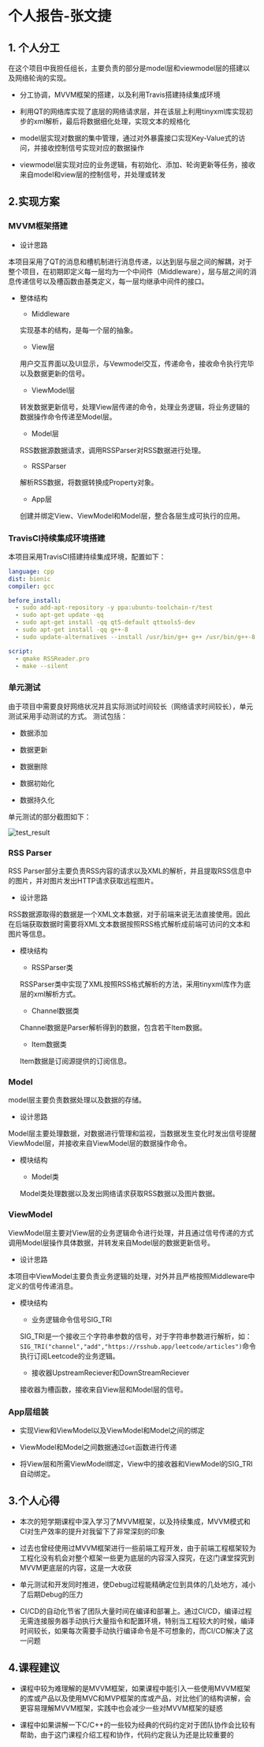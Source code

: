# 个人报告-张文捷

## 1. 个人分工


在这个项目中我担任组长，主要负责的部分是model层和viewmodel层的搭建以及网络轮询的实现。

+ 分工协调，MVVM框架的搭建，以及利用Travis搭建持续集成环境

+ 利用QT的网络库实现了底层的网络请求层，并在该层上利用tinyxml库实现初步的xml解析，最后将数据细化处理，实现文本的规格化

+ model层实现对数据的集中管理，通过对外暴露接口实现Key-Value式的访问，并接收控制信号实现对应的数据操作

+ viewmodel层实现对应的业务逻辑，有初始化、添加、轮询更新等任务，接收来自model和view层的控制信号，并处理或转发

## 2.实现方案

### MVVM框架搭建

+ 设计思路 

本项目采用了QT的消息和槽机制进行消息传递，以达到层与层之间的解耦，对于整个项目，在初期即定义每一层均为一个中间件（Middleware），层与层之间的消息传递信号以及槽函数由基类定义，每一层均继承中间件的接口。

+ 整体结构

    + Middleware
    
    实现基本的结构，是每一个层的抽象。

    + View层

    用户交互界面以及UI显示，与Vewmodel交互，传递命令，接收命令执行完毕以及数据更新的信号。

    + ViewModel层

    转发数据更新信号，处理View层传递的命令，处理业务逻辑，将业务逻辑的数据操作命令传递至Model层。

    + Model层

    RSS数据源数据请求，调用RSSParser对RSS数据进行处理。

    + RSSParser
    
    解析RSS数据，将数据转换成Property对象。

    + App层

    创建并绑定View、ViewModel和Model层，整合各层生成可执行的应用。

### TravisCI持续集成环境搭建

本项目采用TravisCI搭建持续集成环境，配置如下：

``` yml
language: cpp
dist: bionic
compiler: gcc

before_install:
  - sudo add-apt-repository -y ppa:ubuntu-toolchain-r/test
  - sudo apt-get update -qq
  - sudo apt-get install -qq qt5-default qttools5-dev
  - sudo apt-get install -qq g++-8
  - sudo update-alternatives --install /usr/bin/g++ g++ /usr/bin/g++-8 90

script: 
  - qmake RSSReader.pro
  - make --silent
```

### 单元测试

由于项目中需要良好网络状况并且实际测试时间较长（网络请求时间较长），单元测试采用手动测试的方式。
测试包括：

  + 数据添加

  + 数据更新
  
  + 数据删除
  
  + 数据初始化
  
  + 数据持久化

单元测试的部分截图如下：

![test_result](img/model1.png)

### RSS Parser

RSS Parser部分主要负责RSS内容的请求以及XML的解析，并且提取RSS信息中的图片，并对图片发出HTTP请求获取远程图片。

+ 设计思路

RSS数据源取得的数据是一个XML文本数据，对于前端来说无法直接使用。因此在后端获取数据时需要将XML文本数据按照RSS格式解析成前端可访问的文本和图片等信息。

+ 模块结构
    
    + RSSParser类
    
    RSSParser类中实现了XML按照RSS格式解析的方法，采用tinyxml库作为底层的xml解析方式。

    + Channel数据类
    
    Channel数据是Parser解析得到的数据，包含若干Item数据。

    + Item数据类

    Item数据是订阅源提供的订阅信息。

### Model

model层主要负责数据处理以及数据的存储。

+ 设计思路

Model层主要处理数据，对数据进行管理和监视，当数据发生变化时发出信号提醒ViewModel层，并接收来自ViewModel层的数据操作命令。

+ 模块结构

    + Model类

    Model类处理数据以及发出网络请求获取RSS数据以及图片数据。

### ViewModel

ViewModel层主要对View层的业务逻辑命令进行处理，并且通过信号传递的方式调用Model层操作具体数据，并转发来自Model层的数据更新信号。

+ 设计思路

本项目中ViewModel主要负责业务逻辑的处理，对外并且严格按照Middleware中定义的信号传递消息。

+ 模块结构
    + 业务逻辑命令信号SIG_TRI

    SIG_TRI是一个接收三个字符串参数的信号，对于字符串参数进行解析，如：`SIG_TRI("channel","add","https://rsshub.app/leetcode/articles")`命令执行订阅Leetcode的业务逻辑。

    + 接收器UpstreamReciever和DownStreamReciever
    
    接收器为槽函数，接收来自View层和Model层的信号。

### App层组装

+ 实现View和ViewModel以及ViewModel和Model之间的绑定

+ ViewModel和Model之间数据通过`Get`函数进行传递

+ 将View层和所需ViewModel绑定，View中的接收器和ViewModel的SIG_TRI自动绑定。

## 3.个人心得

+ 本次的短学期课程中深入学习了MVVM框架，以及持续集成，MVVM模式和CI对生产效率的提升对我留下了非常深刻的印象

+ 过去也曾经使用过MVVM框架进行一些前端工程开发，由于前端工程框架较为工程化没有机会对整个框架一些更为底层的内容深入探究，在这门课堂探究到MVVM更底层的内容，这是一大收获

+ 单元测试和开发同时推进，使Debug过程能精确定位到具体的几处地方，减小了后期Debug的压力

+ CI/CD的自动化节省了团队大量时间在编译和部署上。通过CI/CD，编译过程无需连接服务器手动执行大量指令和配置环境，特别当工程较大的时候，编译时间较长，如果每次需要手动执行编译命令是不可想象的，而CI/CD解决了这一问题

## 4.课程建议

- 课程中较为难理解的是MVVM框架，如果课程中能引入一些使用MVVM框架的库或产品以及使用MVC和MVP框架的库或产品，对比他们的结构讲解，会更容易理解MVVM框架，实践中也会减少一些对MVVM框架的疑惑

- 课程中如果讲解一下C/C++的一些较为经典的代码约定对于团队协作会比较有帮助，由于这门课程介绍工程和协作，代码约定我认为还是比较重要的